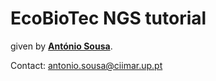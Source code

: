 # EcoBioTec NGS tutorial

given by [**António Sousa**](https://antonioggsousa.github.io).

Contact: antonio.sousa@ciimar.up.pt
